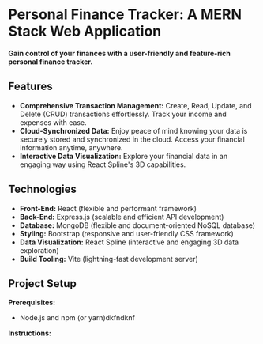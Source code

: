 # Personal Finance Tracker: A MERN Stack Web Application

**Gain control of your finances with a user-friendly and feature-rich personal finance tracker.**

## Features

* **Comprehensive Transaction Management:** Create, Read, Update, and Delete (CRUD) transactions effortlessly. Track your income and expenses with ease.
* **Cloud-Synchronized Data:** Enjoy peace of mind knowing your data is securely stored and synchronized in the cloud. Access your financial information anytime, anywhere.
* **Interactive Data Visualization:** Explore your financial data in an engaging way using React Spline's 3D capabilities.

## Technologies

* **Front-End:** React (flexible and performant framework)
* **Back-End:** Express.js (scalable and efficient API development)
* **Database:** MongoDB (flexible and document-oriented NoSQL database)
* **Styling:** Bootstrap (responsive and user-friendly CSS framework)
* **Data Visualization:** React Spline (interactive and engaging 3D data exploration)
* **Build Tooling:** Vite (lightning-fast development server)

## Project Setup

**Prerequisites:**

* Node.js and npm (or yarn)dkfndknf

**Instructions:**

